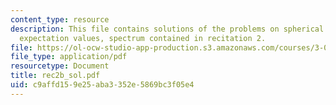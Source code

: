 ```yaml
---
content_type: resource
description: This file contains solutions of the problems on spherical coordinates,
  expectation values, spectrum contained in recitation 2.
file: https://ol-ocw-studio-app-production.s3.amazonaws.com/courses/3-012-fundamentals-of-materials-science-fall-2005/c9affd159e25aba3352e5869bc3f05e4_rec2b_sol.pdf
file_type: application/pdf
resourcetype: Document
title: rec2b_sol.pdf
uid: c9affd15-9e25-aba3-352e-5869bc3f05e4
---
```


